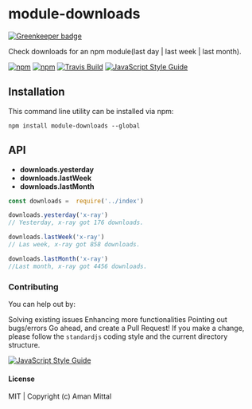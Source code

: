# module-downloads

[![Greenkeeper badge](https://badges.greenkeeper.io/amandeepmittal/module-downloads.svg)](https://greenkeeper.io/)

Check downloads for an npm module(last day | last week | last month).

[![npm](https://img.shields.io/npm/v/module-downloads.svg?style=flat-square)](https://www.npmjs.com/package/module-downloads)
[![npm](https://img.shields.io/npm/dm/module-downloads.svg?style=flat-square)](https://www.npmjs.com/package/module-downloads)
[![Travis Build](https://travis-ci.org/amandeepmittal/module-downloads.svg?style=flat-square)](https://travis-ci.org/amandeepmittal/module-downloads)
[![JavaScript Style Guide](https://img.shields.io/badge/code_style-standard-brightgreen.svg)](https://standardjs.com)

## Installation
This command line utility can be installed via npm:

```shell
npm install module-downloads --global
```

## API

* **downloads.yesterday**
* **downloads.lastWeek**
* **downloads.lastMonth**

```javascript
const downloads =  require('../index')

downloads.yesterday('x-ray')
// Yesterday, x-ray got 176 downloads.

downloads.lastWeek('x-ray')
// Las week, x-ray got 858 downloads.

downloads.lastMonth('x-ray')
//Last month, x-ray got 4456 downloads.
```

### Contributing

You can help out by:

Solving existing issues
Enhancing more functionalities
Pointing out bugs/errors
Go ahead, and create a Pull Request! If you make a change, please follow the `standardjs` coding style and the current directory structure.

[![JavaScript Style Guide](https://cdn.rawgit.com/feross/standard/master/badge.svg)](https://github.com/feross/standard)

#### License

MIT | Copyright (c) Aman Mittal